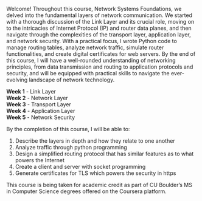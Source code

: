 
Welcome! Throughout this course, Network Systems Foundations, we delved into the fundamental layers of network communication. We started with a thorough discussion of the Link Layer and its crucial role, moving on to the intricacies of Internet Protocol (IP) and router data planes, and then navigate through the complexities of the transport layer, application layer, and network security. With a practical focus, I wrote Python code to manage routing tables, analyze network traffic, simulate router functionalities, and create digital certificates for web servers. By the end of this course, I will have a well-rounded understanding of networking principles, from data transmission and routing to application protocols and security, and will be equipped with practical skills to navigate the ever-evolving landscape of network technology.

**Week 1** - Link Layer \
**Week 2** - Network Layer \
**Week 3** - Transport Layer \
**Week 4** - Application Layer \
**Week 5** - Network Security 


By the completion of this course, I will be able to: 

1.	Describe the layers in depth and how they relate to one another
2.	Analyze traffic through python programming
3.	Design a simplified routing protocol that has similar features as to what powers the Internet
4.	Create a client and server with socket programming
5.	Generate certificates for TLS which powers the security in https

This course is being taken for academic credit as part of CU Boulder’s MS in Computer Science degrees offered on the Coursera platform.
